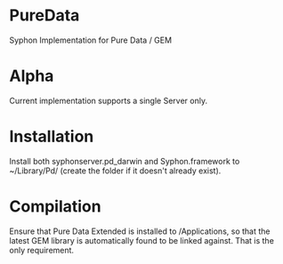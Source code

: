 PureData
========

Syphon Implementation for Pure Data / GEM


Alpha
========

Current implementation supports a single Server only.


Installation
============

Install both syphonserver.pd_darwin and Syphon.framework to ~/Library/Pd/ (create the folder if it doesn't already exist).

Compilation
=====

Ensure that Pure Data Extended is installed to /Applications, so that the latest GEM library is automatically found to be linked against. That is the only requirement.
